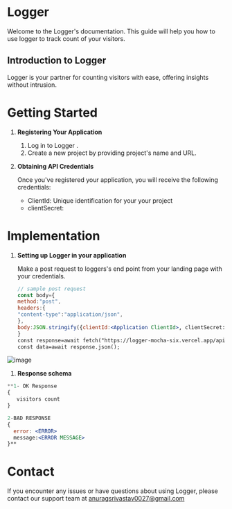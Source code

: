 

# Logger

Welcome to the Logger's documentation. This guide will help you how to use logger to track count of your visitors.

## Introduction to Logger

Logger is your partner for counting visitors with ease, offering insights without intrusion.

# Getting Started

1. **Registering Your Application**

   1. Log in to Logger .
   2. Create a new project by providing project's name and URL.

2. **Obtaining API Credentials**

   Once you've registered your application, you will receive the following credentials:

   - ClientId: Unique identification for your your project
   - clientSecret:

# Implementation

1. **Setting up Logger in your application**

   Make a post request to loggers's end point from your landing page with your credentials.
   
   ```jsx
   // sample post request
   const body={
   method:"post",
   headers:{
   "content-type":"application/json",
   },
   body:JSON.stringify({clientId:<Application ClientId>, clientSecret:<Application Secret>})
   }
   const response=await fetch("https://logger-mocha-six.vercel.app/api/logger",body);
   const data=await response.json();
   ```
   
![image](https://github.com/anurag-327/logger/assets/98267696/21fd4928-3dc2-48f2-8192-26f53080e64c)



1. **Response schema**

```jsx
**1- OK Response
{
   visitors count
}

2-BAD RESPONSE
{
  error: <ERROR>
  message:<ERROR MESSAGE>
}**
```



# Contact

If you encounter any issues or have questions about using Logger, please contact our support team at anuragsrivastav0027@gmail.com
````
